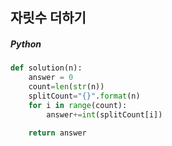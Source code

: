 ## 자릿수 더하기

##### Python

```python
def solution(n):
    answer = 0
    count=len(str(n))
    splitCount="{}".format(n)
    for i in range(count):
        answer+=int(splitCount[i])

    return answer
```
